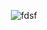 <div align="center" >

![fdsf](https://images.squarespace-cdn.com/content/v1/5b23e822f79392038cbd486c/1630597640863-KT843OIDRPQSTRI9IAJK/Omake+Gif+Anime+-+Seishun+Buta+Yarou+wa+Bunny+Girl+Senpai+no+Yume+wo+Minai+-+Episode+1+-+Bunny+Girl+Notices.gif)



</div>




  
   
   


